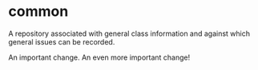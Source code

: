 # common
A repository associated with general class information and against which general issues can be recorded.

An important change.
An even more important change!
